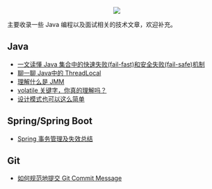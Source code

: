 
<p align="center">
<a href="https://github.com/yifanzheng/java-notes" target="_blank">
<img src="https://i.loli.net/2020/09/14/yKzFE7UO2SQfdRb.png"/></a>
</p>

主要收录一些 Java 编程以及面试相关的技术文章，欢迎补充。

## Java

- [一文读懂 Java 集合中的快速失败(fail-fast)和安全失败(fail-safe)机制](docs/java/fail-fast&fail-safe.md)
- [聊一聊 Java中的 ThreadLocal](docs/java/聊一聊Java中的ThreadLocal.md)
- [理解什么是 JMM](docs/java/理解什么是JMM.md)
- [volatile 关键字，你真的理解吗？](docs/java/volatile.md)
- [设计模式也可以这么简单](docs/java/设计模式也可以这么简单.md)

## Spring/Spring Boot

- [Spring 事务管理及失效总结](docs/spring/Spring事务管理及失效总结.md)

## Git

- [如何规范地提交 Git Commit Message](docs/git/git-commit-message.md)
